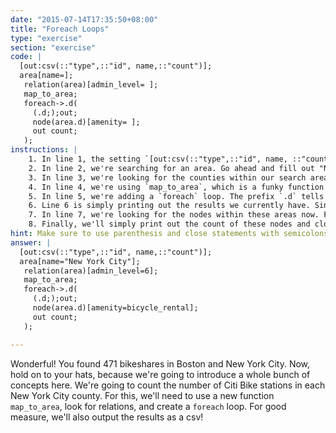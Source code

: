 ```yaml
---
date: "2015-07-14T17:35:50+08:00"
title: "Foreach Loops"
type: "exercise"
section: "exercise"
code: |
  [out:csv(::"type",::"id", name,::"count")];
  area[name=];
   relation(area)[admin_level= ];
   map_to_area;
   foreach->.d(
     (.d;);out;
     node(area.d)[amenity= ];
     out count;
   );
instructions: |
    1. In line 1, the setting `[out:csv(::"type",::"id", name, ::"count")];` makes the output a csv. The fields starting with `::` indicate an OSM special field.
    2. In line 2, we're searching for an area. Go ahead and fill out "New York City"
    3. In line 3, we're looking for the counties within our search area. US counties in OSM are relations tagged as `admin_level=6`. Fill in that line
    4. In line 4, we're using `map_to_area`, which is a funky function. It's taking all the relations we found in the line above (the counties) and creating search areas out of them
    5. In line 5, we're adding a `foreach` loop. The prefix `.d` tells the loop to assign the loop results into this new set `.d`
    6. Line 6 is simply printing out the results we currently have. Since we haven't done anything yet, this will simply return the counties we found.
    7. In line 7, we're looking for the nodes within these areas now. Fill in the `bicycle_rental` for the tag.
    8. Finally, we'll simply print out the count of these nodes and close the loop! Let's run it.
hint: Make sure to use parenthesis and close statements with semicolons.
answer: |
  [out:csv(::"type",::"id", name,::"count")];
  area[name="New York City"];
   relation(area)[admin_level=6];
   map_to_area;
   foreach->.d(
     (.d;);out;
     node(area.d)[amenity=bicycle_rental];
     out count;
   );

---
```


Wonderful! You found 471 bikeshares in Boston and New York City. Now, hold on to your hats, because we're going to introduce a whole bunch of concepts here. We're going to count the number of Citi Bike stations in each New York City county. For this, we'll need to use a new function `map_to_area`, look for relations, and create a `foreach` loop. For good measure, we'll also output the results as a csv!
